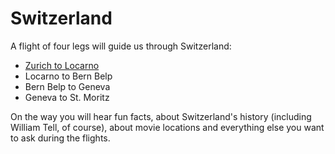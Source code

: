 # Switzerland

A flight of four legs will guide us through Switzerland:

* [Zurich to Locarno](https://github.com/till213/Tell-Tours/tree/main/Europe/Switzerland/Steeler/Leg-1)
* Locarno to Bern Belp
* Bern Belp to Geneva
* Geneva to St. Moritz

On the way you will hear fun facts, about Switzerland's history (including William Tell, of course), about movie locations and everything else you want to ask during the flights.


